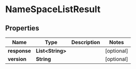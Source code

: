 
# NameSpaceListResult

## Properties
Name | Type | Description | Notes
------------ | ------------- | ------------- | -------------
**response** | **List&lt;String&gt;** |  |  [optional]
**version** | **String** |  |  [optional]



